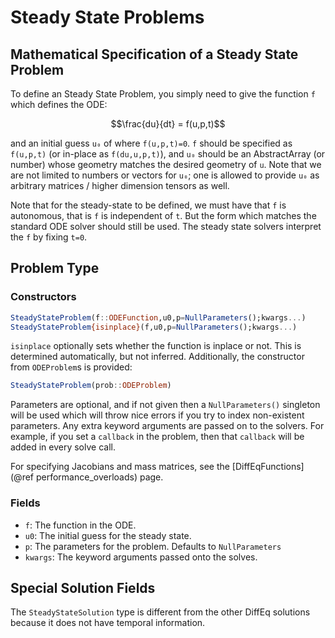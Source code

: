 # Steady State Problems

## Mathematical Specification of a Steady State Problem

To define an Steady State Problem, you simply need to give the function ``f``
which defines the ODE:

```math
\frac{du}{dt} = f(u,p,t)
```

and an initial guess ``u₀`` of where `f(u,p,t)=0`. `f` should be specified as `f(u,p,t)`
(or in-place as `f(du,u,p,t)`), and `u₀` should be an AbstractArray (or number)
whose geometry matches the desired geometry of `u`. Note that we are not limited
to numbers or vectors for `u₀`; one is allowed to provide `u₀` as arbitrary
matrices / higher dimension tensors as well.

Note that for the steady-state to be defined, we must have that `f` is autonomous,
that is `f` is independent of `t`. But the form which matches the standard ODE
solver should still be used. The steady state solvers interpret the `f` by
fixing `t=0`.

## Problem Type

### Constructors

```julia
SteadyStateProblem(f::ODEFunction,u0,p=NullParameters();kwargs...)
SteadyStateProblem{isinplace}(f,u0,p=NullParameters();kwargs...)
```

`isinplace` optionally sets whether the function is inplace or not. This is
determined automatically, but not inferred. Additionally, the constructor from
`ODEProblem`s is provided:

```julia
SteadyStateProblem(prob::ODEProblem)
```

Parameters are optional, and if not given then a `NullParameters()` singleton
will be used which will throw nice errors if you try to index non-existent
parameters. Any extra keyword arguments are passed on to the solvers. For example,
if you set a `callback` in the problem, then that `callback` will be added in
every solve call.

For specifying Jacobians and mass matrices, see the
[DiffEqFunctions](@ref performance_overloads)
page.

### Fields

* `f`: The function in the ODE.
* `u0`: The initial guess for the steady state.
* `p`: The parameters for the problem. Defaults to `NullParameters`
* `kwargs`: The keyword arguments passed onto the solves.

## Special Solution Fields

The `SteadyStateSolution` type is different from the other DiffEq solutions because
it does not have temporal information.
